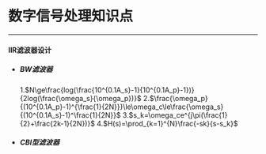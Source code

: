# 数字信号处理知识点
---

#### IIR滤波器设计
* ##### BW滤波器
  1.$N\ge\frac{log(\frac{10^{0.1A_s}-1}{10^{0.1A_p}-1})}{2log(\frac{\omega_s}{\omega_p})}$
  2.$\frac{\omega_p}{(10^{0.1A_p}-1)^{\frac{1}{2N}}}\le\omega_c\le\frac{\omega_s}{(10^{0.1A_s}-1)^\frac{1}{2N}}$
  3.$s_k=\omega_ce^{j\pi(\frac{1}{2}+\frac{2k-1}{2N})}$
  4.$H(s)=\prod_{k=1}^{N}\frac{-sk}{s-s_k}$
* ##### CBⅠ型滤波器